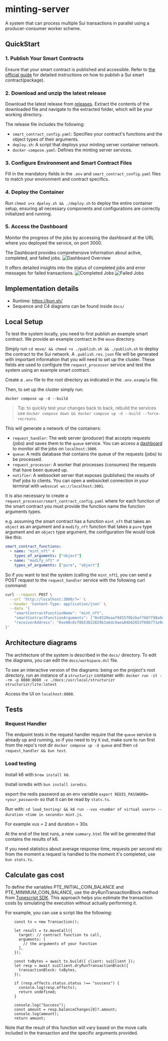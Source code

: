 # minting-server

A system that can process multiple Sui transactions in parallel using
a producer-consumer worker scheme.

## QuickStart

### 1. Publish Your Smart Contracts

Ensure that your smart contract is published and accessible. Refer to [the official guide](https://docs.sui.io/guides/developer/first-app/publish) for detailed instructions on how to publish a Sui smart contract(package).

### 2. Download and unzip the latest release

Download the latest release from [releases](https://github.com/MystenLabs/minting-server/releases). Extract the contents of the downloaded file and navigate to the extracted folder, which will be your working directory.

The release file includes the following:

- `smart_contract_config.yaml`: Specifies your contract's functions and the object types of their arguments.
- `deploy.sh`: A script that deploys your minting server container network.
- `docker-compose.yaml`: Defines the minting server services.

### 3. Configure Environment and Smart Contract Files

Fill in the mandatory fields in the `.env` and `smart_contract_config.yaml` files to match your environment and contract specifics.

### 4. Deploy the Container

Run `chmod u+x dpeloy.sh && ./deploy.sh` to deploy the entire container setup, ensuring all necessary components and configurations are correctly initialized and running.

### 5. Access the Dashboard

Monitor the progress of the jobs by accessing the dashboard at the URL where you deployed the service, on port 3000.

The Dashboard provides comprehensive information about active, completed, and failed jobs.
![Dashboard Overview](/media/DashboardOverview.png)

It offers detailed insights into the status of completed jobs and error messages for failed transactions.
![Completed Jobs](/media/CompletedJobs.png)
![Failed Jobs](/media/FailedJobs.png)

## Implementation details

- Runtime: https://bun.sh/
- Sequence and C4 diagrams can be found inside `docs/`

## Local Setup

To test the system locally, you need to first publish an example smart contract.
We provide an example contract in the `move` directory.

Simply run `cd move/ && chmod +x ./publish.sh && ./publish.sh` to deploy the contract to the Sui network.
A `.publish.res.json` file will be generated with important information that you will need to set up the cluster.
These fields are used to configure the `request_processor` service and test the system using an example smart contract.

Create a `.env` file to the root directory as indicated in the `.env.example` file.

Then, to set up the cluster simply run:

`docker compose up -d --build`

> Tip: to quickly test your changes back to back, rebuild the services use `docker compose down && docker compose up -d --build --force-recreate`.

This will generate a network of the containers:

- `request_handler`: The web server (producer) that accepts requests (jobs) and saves them to the `queue` service.
  You can access a [dashboard](https://github.com/felixmosh/bull-board) to monitor all the jobs on `localhost:3000`.
- `queue`: A redis database that contains the queue of the requests (jobs) to be processed.
- `request_processor`: A worker that processes (consumes) the requests that have been queued up.
- `notifier`: A websocket server that exposes (publishes) the results of thef jobs to clients.
  You can open a websocket connection in your terminal with `websocat ws://localhost:3001`.

It is also necessary to create a `request_processor/smart_contract_config.yaml` where for each function
of the smart contract you must provide the function name the function arguments types.

e.g. assuming the smart contract has a function `mint_nft` that takes an `object` as an argument and a
`modify_nft` function that takes a `pure` type argument and an `object` type argument, the configuration file would look like this:

```yaml
smart_contract_functions:
  - name: "mint_nft" #
    types_of_arguments: ["object"]
  - name: "modify_nft" #
    types_of_arguments: ["pure", "object"]
```

So if you want to test the system (calling the `mint_nft`),
you can send a POST request to the `request_handler` service with the following curl command:

```bash
curl --request POST \
  --url 'http://localhost:3000/?=' \
  --header 'Content-Type: application/json' \
  --data '{
	"smartContractFunctionName": "mint_nft",
	"smartContractFunctionArguments": ["0x9320eaaf945570b1baf7607f98a9cf5585fdcb8ed09d46da93199fee16b48196"],
	"receiverAddress": "0xe40c8cf8b53822829b3a6dc9aea84b62653f60b771e9da4bd4e214cae851b87b"
}'
```

## Architecture diagrams

The architecture of the system is described in the `docs/` directory.
To edit the diagrams, you can edit the `docs/workspace.dsl` file.

To see an interactive version of the diagrams: being on the project's root directory,
run an instance of a `structurizr` container with: `docker run -it --rm -p 8080:8080 -v ./docs:/usr/local/structurizr structurizr/lite:latest `

Access the UI on `localhost:8080`.

## Tests

### Request Handler

The endpoint tests in the request handler require that the `queue` service is already up and running,
so if you need to try it out, make sure to run first from the repo's root dir `docker compose up -d queue`
and then `cd request_handler && bun test`.

### Load testing

Install k6 with `brew install k6`.

Install ioredis with `bun install ioredis`.

export the redis password as an env variable
`export REDIS_PASSWORD=<your_password>` so that it can be read by `stats.ts`.

Run with: `cd load_testing/ && k6 run --vus <number of virtual users> --duration <time in seconds> mint.js`.

For example vus = 2 and duration = 30s

At the end of the test runs, a new `summary.html` file will be generated that contains the results of k6.

If you need statistics about average response time, requests per second etc from the moment a request is handled to the moment it's completed, use `bun stats.ts`.

## Calculate gas cost

To define the variables PTE_INITIAL_COIN_BALANCE and PTE_MINIMUM_COIN_BALANCE, use the dryRunTransactionBlock method from [Typescript SDK](https://sdk.mystenlabs.com/typescript). This approach helps you estimate the transaction costs by simulating the execution without actually performing it.

For example, you can use a script like the following:

```
    const tx = new Transaction();

    let result = tx.moveCall({
      target: // contract function to call,
      arguments: [
        // the arguments of your function
      ],
    });

    const txBytes = await tx.build({ client: suiClient });
    let resp = await suiClient.dryRunTransactionBlock({
      transactionBlock: txBytes,
    });

    if (resp.effects.status.status !== "success") {
      console.log(resp.effects);
      return undefined;
    }

    console.log("Success");
    const amount = resp.balanceChanges[0]?.amount;
    console.log(amount);
    return amount;
```

Note that the result of this function will vary based on the move calls included in the transaction and the specific arguments provided.
